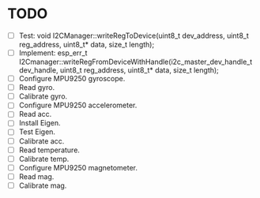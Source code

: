 # TODO

- [ ] Test: void I2CManager::writeRegToDevice(uint8_t dev_address, uint8_t reg_address, uint8_t* data, size_t length);
- [ ] Implement: esp_err_t I2Cmanager::writeRegFromDeviceWithHandle(i2c_master_dev_handle_t dev_handle, uint8_t reg_address, uint8_t* data, size_t length);
- [ ] Configure MPU9250 gyroscope.
- [ ] Read gyro.
- [ ] Calibrate gyro.  
- [ ] Configure MPU9250 accelerometer.
- [ ] Read acc.
- [ ] Install Eigen.
- [ ] Test Eigen.
- [ ] Calibrate acc.
- [ ] Read temperature.
- [ ] Calibrate temp.
- [ ] Configure MPU9250 magnetometer.
- [ ] Read mag.
- [ ] Calibrate mag.
